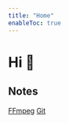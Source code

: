 ```yaml
---
title: "Home"
enableToc: true
---
```

# Hi 👋

## Notes
[FFmpeg](notes/ffmpeg.md) [Git](notes/git.md)